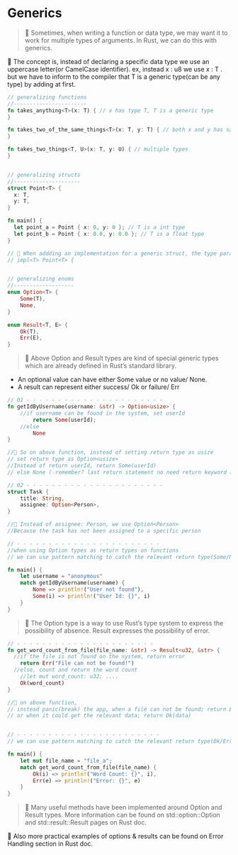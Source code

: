 # Generics

> 📖 Sometimes, when writing a function or data type, we may want it to work for multiple types of arguments. In Rust, we can do this with generics.

💭 The concept is, instead of declaring a specific data type we use an uppercase letter(or CamelCase identifier). ex, instead x : u8 we use x : T . but we have to inform to the compiler that T is a generic type(can be any type) by adding <T> at first.


```rust
// generalizing functions
//-----------------------
fn takes_anything<T>(x: T) { // x has type T, T is a generic type
}

fn takes_two_of_the_same_things<T>(x: T, y: T) { // both x and y has same type
}

fn takes_two_things<T, U>(x: T, y: U) { // multiple types
}


// generalizing structs
//---------------------
struct Point<T> {
  x: T,
  y: T,
}

fn main() {
  let point_a = Point { x: 0, y: 0 }; // T is a int type
  let point_b = Point { x: 0.0, y: 0.0 }; // T is a float type
}

// 🔎 When addding an implementation for a generic struct, the type parameters should be declared after the impl as well
// impl<T> Point<T> {


// generalizing enums
//-------------------
enum Option<T> {
    Some(T),
    None,
}

enum Result<T, E> {
    Ok(T),
    Err(E),
}
```

> 🌟 Above Option and Result types are kind of special generic types which are already defined in Rust’s standard library. 
  * An optional value can have either Some value or no value/ None.
  * A result can represent either success/ Ok or failure/ Err


```rust
// 01 - - - - - - - - - - - - - - - - - - - - - -
fn getIdByUsername(username: &str) -> Option<usize> {
    //if username can be found in the system, set userId
        return Some(userId);
    //else
        None
}

//💭 So on above function, instead of setting return type as usize
// set return type as Option<usize>
//Instead of return userId, return Some(userId)
// else None (💡remember? last return statement no need return keyword and ending ;)

// 02 - - - - - - - - - - - - - - - - - - - - - -
struct Task {
    title: String,
    assignee: Option<Person>,
}

//💭 Instead of assignee: Person, we use Option<Person>
//Because the task has not been assigned to a specific person

// - - - - - - - - - - - - - - - - - - - - - - -
//when using Option types as return types on functions
// we can use pattern matching to catch the relevant return type(Some/None) when calling them

fn main() {
    let username = "anonymous"
    match getIdByUsername(username) {
        None => println!("User not found"),
        Some(i) => println!("User Id: {}", i)
    }
}
```


> 📖 The Option type is a way to use Rust’s type system to express the possibility of absence. Result expresses the possibility of error.

```rust
// - - - - - - - - - - - - - - - - - - - - - -
fn get_word_count_from_file(file_name: &str) -> Result<u32, &str> {
  //if the file is not found on the system, return error
    return Err("File can not be found!")
  //else, count and return the word count 
    //let mut word_count: u32; ....
    Ok(word_count)
}

//💭 on above function, 
// instead panic(break) the app, when a file can not be found; return Err(something)
// or when it could get the relevant data; return Ok(data)


// - - - - - - - - - - - - - - - - - - - - - - -
// we can use pattern matching to catch the relevant return type(Ok/Err) when calling it

fn main() {
    let mut file_name = "file_a";
    match get_word_count_from_file(file_name) {
        Ok(i) => println!("Word Count: {}", i),
        Err(e) => println!("Error: {}", e)
    }
}
```


> 🔎 Many useful methods have been implemented around Option and Result types. More information can be found on std::option::Option and std::result::Result pages on Rust doc.

🌟 Also more practical examples of options & results can be found on Error Handling section in  Rust doc.